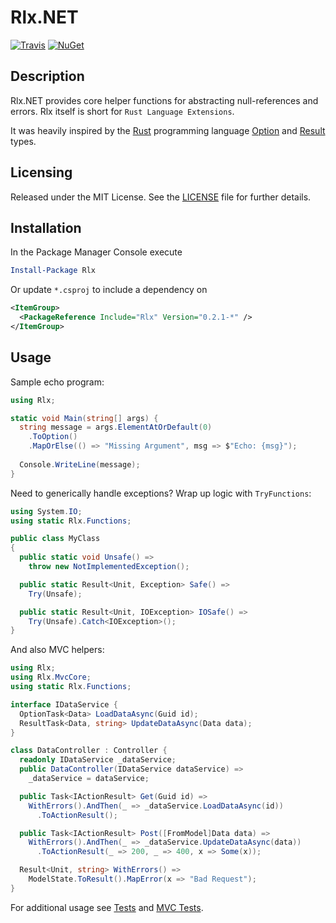 # Rlx.NET
[![Travis](https://img.shields.io/travis/joncloud/rlx-net.svg)](https://travis-ci.org/joncloud/rlx-net/)
[![NuGet](https://img.shields.io/nuget/v/Rlx.svg)](https://www.nuget.org/packages/Rlx/)

## Description
Rlx.NET provides core helper functions for abstracting null-references and errors. Rlx itself is short for `Rust Language Extensions`.

It was heavily inspired by the [Rust] programming language [Option] and [Result] types. 

## Licensing
Released under the MIT License.  See the [LICENSE][] file for further details.

[license]: LICENSE.md

## Installation
In the Package Manager Console execute

```powershell
Install-Package Rlx
```

Or update `*.csproj` to include a dependency on

```xml
<ItemGroup>
  <PackageReference Include="Rlx" Version="0.2.1-*" />
</ItemGroup>
```

## Usage
Sample echo program:
```csharp
using Rlx;

static void Main(string[] args) {
  string message = args.ElementAtOrDefault(0)
    .ToOption()
    .MapOrElse(() => "Missing Argument", msg => $"Echo: {msg}");
  
  Console.WriteLine(message);
}
```

Need to generically handle exceptions? Wrap up logic with `TryFunctions`:
```csharp
using System.IO;
using static Rlx.Functions;

public class MyClass
{
  public static void Unsafe() =>
    throw new NotImplementedException();

  public static Result<Unit, Exception> Safe() =>
    Try(Unsafe);

  public static Result<Unit, IOException> IOSafe() =>
    Try(Unsafe).Catch<IOException>();
}
```

And also MVC helpers:
```csharp
using Rlx;
using Rlx.MvcCore;
using static Rlx.Functions;

interface IDataService {
  OptionTask<Data> LoadDataAsync(Guid id);
  ResultTask<Data, string> UpdateDataAsync(Data data);
}

class DataController : Controller {
  readonly IDataService _dataService;
  public DataController(IDataService dataService) =>
    _dataService = dataService;

  public Task<IActionResult> Get(Guid id) =>
    WithErrors().AndThen(_ => _dataService.LoadDataAsync(id))
      .ToActionResult();

  public Task<IActionResult> Post([FromModel]Data data) =>
    WithErrors().AndThen(_ => _dataService.UpdateDataAsync(data))
      .ToActionResult(_ => 200, _ => 400, x => Some(x));

  Result<Unit, string> WithErrors() =>
    ModelState.ToResult().MapError(x => "Bad Request");
}
```

For additional usage see [Tests][] and [MVC Tests][].

[Tests]: tests/Rlx.Tests
[MVC Tests]: tests/Rlx.MvcCore/Tests
[Rust]: https://www.rust-lang.org/
[Option]: https://doc.rust-lang.org/std/option/
[Result]: https://doc.rust-lang.org/std/result/index.html